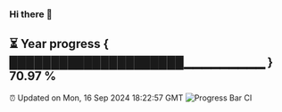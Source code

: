 ### Hi there 👋
⏳ Year progress { █████████████████████▁▁▁▁▁▁▁▁▁ } 70.97 %
---
⏰ Updated on Mon, 16 Sep 2024 18:22:57 GMT
![Progress Bar CI](https://github.com/liununu/liununu/workflows/Progress%20Bar%20CI/badge.svg)

